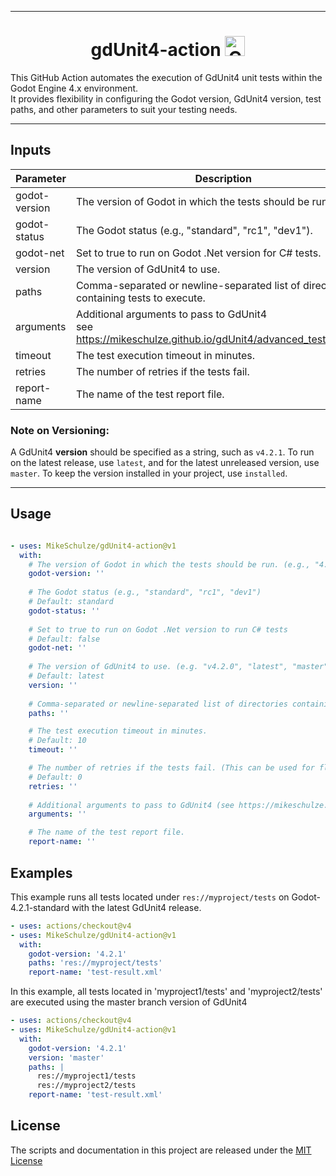 
---

<h1 align="center">gdUnit4-action <img alt="GitHub release (latest by date)" src="https://img.shields.io/github/v/release/MikeSchulze/gdunit4-action" height="32"> </h1>

This GitHub Action automates the execution of GdUnit4 unit tests within the Godot Engine 4.x environment.<br> It provides flexibility in configuring the Godot version, GdUnit4 version, test paths, and other parameters to suit your testing needs.

---

## Inputs

| Parameter      | Description                                              | Type   | Required | Default   |
| -------------- | -------------------------------------------------------- | ------ | -------- | --------- |
| godot-version  | The version of Godot in which the tests should be run.   | string | true     |           |
| godot-status   | The Godot status (e.g., "standard", "rc1", "dev1").     | string | false    | standard  |
| godot-net      | Set to true to run on Godot .Net version for C# tests.   | bool   | false    | false     |
| version        | The version of GdUnit4 to use.                          | string | false    | latest    |
| paths          | Comma-separated or newline-separated list of directories containing tests to execute. | string | true     |           |
| arguments      | Additional arguments to pass to GdUnit4<br> see https://mikeschulze.github.io/gdUnit4/advanced_testing/cmd/. | string | false    |           |
| timeout        | The test execution timeout in minutes.                  | int    | false    | 10        |
| retries        | The number of retries if the tests fail.                | int    | false    | 0         |
| report-name    | The name of the test report file.                        | string | false    | test-report.xml |



### Note on Versioning:
A GdUnit4 **version** should be specified as a string, such as `v4.2.1`. To run on the latest release, use `latest`, and for the latest unreleased version, use `master`. To keep the version installed in your project, use `installed`.


---

## Usage
```yaml

- uses: MikeSchulze/gdUnit4-action@v1
  with:
    # The version of Godot in which the tests should be run. (e.g., "4.2.1")
    godot-version: ''
    
    # The Godot status (e.g., "standard", "rc1", "dev1")
    # Default: standard
    godot-status: ''
    
    # Set to true to run on Godot .Net version to run C# tests
    # Default: false
    godot-net: ''
    
    # The version of GdUnit4 to use. (e.g. "v4.2.0", "latest", "master").
    # Default: latest
    version: ''
    
    # Comma-separated or newline-separated list of directories containing test to execute..
    paths: ''

    # The test execution timeout in minutes.
    # Default: 10
    timeout: ''

    # The number of retries if the tests fail. (This can be used for flaky test)
    # Default: 0 
    retries: ''
    
    # Additional arguments to pass to GdUnit4 (see https://mikeschulze.github.io/gdUnit4/advanced_testing/cmd/).
    arguments: ''

    # The name of the test report file.
    report-name: ''
```

## Examples
This example runs all tests located under `res://myproject/tests` on Godot-4.2.1-standard with the latest GdUnit4 release.
```yaml
- uses: actions/checkout@v4
- uses: MikeSchulze/gdUnit4-action@v1
  with:
    godot-version: '4.2.1'
    paths: 'res://myproject/tests'
    report-name: 'test-result.xml'
```


In this example, all tests located in 'myproject1/tests' and 'myproject2/tests' are executed using the master branch version of GdUnit4
```yaml
- uses: actions/checkout@v4
- uses: MikeSchulze/gdUnit4-action@v1
  with:
    godot-version: '4.2.1'
    version: 'master'
    paths: |
      res://myproject1/tests
      res://myproject2/tests
    report-name: 'test-result.xml'
```


## License
The scripts and documentation in this project are released under the [MIT License](./LICENSE)

